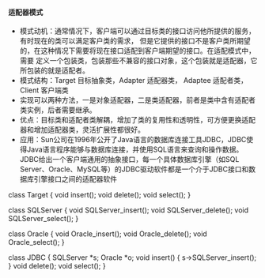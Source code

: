 #### 适配器模式
* 模式动机：通常情况下，客户端可以通过目标类的接口访问他所提供的服务，有时现在的类可以满足客户类的需求，
但是它提供的接口不是客户类所期望的，在这种情况下需要将现在接口适配到客户端期望的接口。在适配模式中，需要
定义一个包装类，包装那些不兼容的接口对象，这个包装就是适配器，它所包装的就是适配者。
* 模式结构：Target 目标抽象类，Adapter 适配器类， Adaptee 适配者类，Client 客户端类
* 实现可以两种方法，一是对象适配器，二是类适配器，前者是类中含有适配者类实例，后者需要继承。
* 优点：目标类和适配者类解耦，增加了类的复用性和透明性，可方便更换适配器和增加适配器类，灵活扩展性都很好。
* 应用：Sun公司在1996年公开了Java语言的数据库连接工具JDBC，JDBC使得Java语言程序能够与数据库连接，并使用SQL语言来查询和操作数据。
JDBC给出一个客户端通用的抽象接口，每一个具体数据库引擎（如SQL Server、Oracle、MySQL等）的JDBC驱动软件都是一个介于JDBC接口和数据库引擎接口之间的适配器软件

class Target
{
	void insert();
	void delete();
	void select();
}

class SQLServer
{
	void SQLServer_insert();
	void SQLServer_delete();
	void SQLServer_select();
}

class Oracle
{
	void Oracle_insert();
	void Oracle_delete();
	void Oracle_select();
}

class JDBC
{
	SQLServer *s;
	Oracle *o;
    void insert()
	{
		s->SQLServer_insert();
	}
	void delete();
	void select();
}